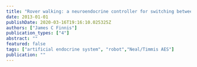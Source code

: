 ```yaml
---
title: "Rover walking: a neuroendocrine controller for switching between rolling and walking locomotion"
date: 2013-01-01
publishDate: 2020-03-16T19:16:10.025325Z
authors: ["James C Finnis"]
publication_types: ["4"]
abstract: ""
featured: false
tags: ["artificial endocrine system", "robot","Neal/Timmis AES"]
publication: ""
---
```


